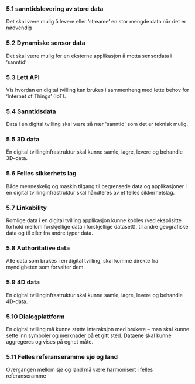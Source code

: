 ### <a name="5.1">5.1 sanntidslevering av store data</a>
Det skal være mulig å levere eller ‘streame’ en stor mengde data når det er nødvendig

### <a name="5.2">5.2 Dynamiske sensor data</a>
Det skal være mulig for en eksterne applikasjon å motta sensordata i ‘sanntid’

### <a name="5.3">5.3 Lett API</a>
Vis hvordan en digital tvilling kan brukes i sammenheng med lette behov for ‘Internet of Things’ (IoT).

### <a name="5.4">5.4 Sanntidsdata</a>
Data i en digital tvilling skal være så nær 'sanntid' som det er teknisk mulig.

### <a name="5.5">5.5 3D data</a>
En digital tvillinginfrastruktur skal kunne samle, lagre, levere og behandle 3D-data.

### <a name="5.6">5.6 Felles sikkerhets lag</a>
Både menneskelig og maskin tilgang til begrensede data og applikasjoner i en digital tvillinginfrastruktur skal håndteres av et felles sikkerhetslag.

### <a name="5.7">5.7 Linkability</a>
Romlige data i en digital tvilling applikasjon kunne kobles (ved eksplisitte forhold mellom forskjellige data i forskjellige datasett), til andre geografiske data og til eller fra andre typer data.

### <a name="5.8">5.8 Authoritative data</a>
Alle data som brukes i en digital tvilling, skal komme direkte fra myndigheten som forvalter dem.

### <a name="5.9">5.9 4D data</a>
En digital tvillinginfrastruktur skal kunne samle, lagre, levere og behandle 4D-data.

### <a name="5.10">5.10 Dialogplattform</a>
En digital tvilling må kunne støtte interaksjon med brukere – man skal  kunne sette inn symboler og merknader på et gitt sted. Dataene skal kunne aggregeres og vises på egnet måte. 

### <a name="5.11">5.11 Felles referanseramme sjø og land </a>
Overgangen mellom sjø og land må være harmonisert i felles referanseramme 
